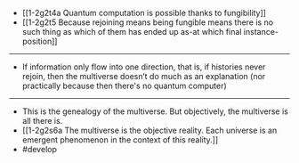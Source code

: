 - [[1-2g2t4a Quantum computation is possible thanks to fungibility]]
- [[1-2g2t5 Because rejoining means being fungible means there is no such thing as which of them has ended up as-at which final instance-position]]
---
- If information only flow into one direction, that is, if histories never rejoin, then the multiverse doesn’t do much as an explanation (nor practically because then there's no quantum computer)
---
- This is the genealogy of the multiverse. But objectively, the multiverse is all there is.
- [[1-2g2s6a The multiverse is the objective reality. Each universe is an emergent phenomenon in the context of this reality.]]
- #develop
